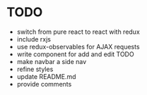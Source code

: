 # TODO

* switch from pure react to react with redux
* include rxjs
* use redux-observables for AJAX requests
* write component for add and edit TODO
* make navbar a side nav
* refine styles
* update README.md
* provide comments
